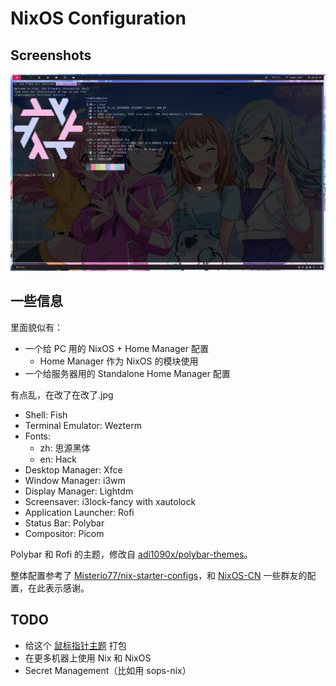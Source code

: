 # NixOS Configuration

## Screenshots

![Desktop](_img/desktop.jpg)

## 一些信息

里面貌似有：

- 一个给 PC 用的 NixOS + Home Manager 配置
  - Home Manager 作为 NixOS 的模块使用
- 一个给服务器用的 Standalone Home Manager 配置

有点乱，在改了在改了.jpg

- Shell: Fish
- Terminal Emulator: Wezterm
- Fonts:
  - zh: 思源黑体
  - en: Hack
- Desktop Manager: Xfce
- Window Manager: i3wm
- Display Manager: Lightdm
- Screensaver: i3lock-fancy with xautolock
- Application Launcher: Rofi
- Status Bar: Polybar
- Compositor: Picom

Polybar 和 Rofi 的主题，修改自 [adi1090x/polybar-themes](https://github.com/adi1090x/polybar-themes)。

整体配置参考了 [Misterio77/nix-starter-configs](https://github.com/Misterio77/nix-starter-configs)，和 [NixOS-CN](https://github.com/nixos-cn/NixOS-CN-telegram) 一些群友的配置，在此表示感谢。

## TODO

- 给这个 [鼠标指针主题](https://www.xfce-look.org/p/2077667) 打包
- 在更多机器上使用 Nix 和 NixOS
- Secret Management（比如用 sops-nix）
